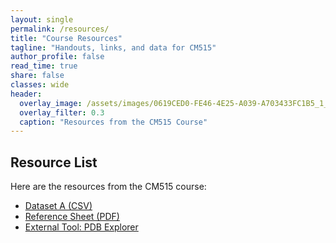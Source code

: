```yaml
---
layout: single
permalink: /resources/
title: "Course Resources"
tagline: "Handouts, links, and data for CM515"
author_profile: false
read_time: true
share: false
classes: wide
header:
  overlay_image: /assets/images/0619CED0-FE46-4E25-A039-A703433FC1B5_1_105_c.jpeg
  overlay_filter: 0.3
  caption: "Resources from the CM515 Course"
---
```


## Resource List

Here are the resources from the CM515 course:

- [Dataset A (CSV)](/resources/files/dataset_a.csv)
- [Reference Sheet (PDF)](/resources/files/ref_sheet.pdf)
- [External Tool: PDB Explorer](https://www.rcsb.org/)

